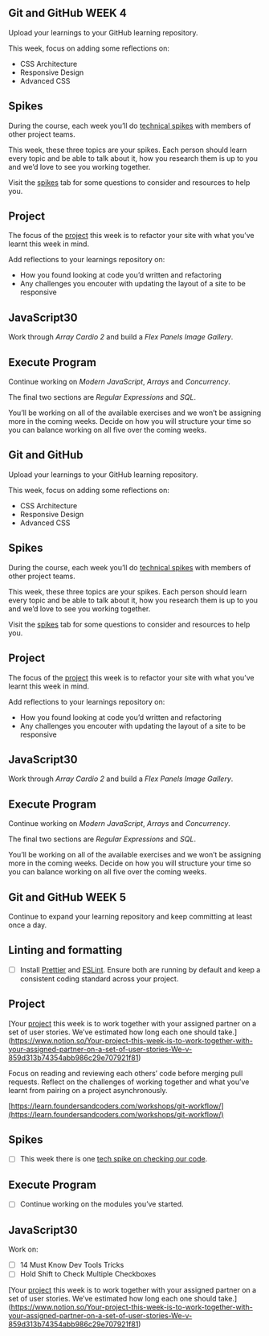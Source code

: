 ## Git and GitHub WEEK 4

Upload your learnings to your GitHub learning repository.

This week, focus on adding some reflections on:

- CSS Architecture
- Responsive Design
- Advanced CSS

## Spikes

During the course, each week you’ll do [technical spikes](https://learn.foundersandcoders.com/course/syllabus/pre-app-4/schedule/course/handbook/spikes) with members of other project teams.

This week, these three topics are your spikes. Each person should learn every topic and be able to talk about it, how you research them is up to you and we’d love to see you working together.

Visit the [spikes](https://learn.foundersandcoders.com/course/syllabus/pre-app-4/spikes) tab for some questions to consider and resources to help you.

## Project

The focus of the [project](https://learn.foundersandcoders.com/course/syllabus/pre-app-4/project) this week is to refactor your site with what you’ve learnt this week in mind.

Add reflections to your learnings repository on:

- How you found looking at code you’d written and refactoring
- Any challenges you encouter with updating the layout of a site to be responsive

## JavaScript30

Work through _Array Cardio 2_ and build a _Flex Panels Image Gallery_.

## Execute Program

Continue working on _Modern JavaScript_, _Arrays_ and _Concurrency_.

The final two sections are _Regular Expressions_ and _SQL_.

You’ll be working on all of the available exercises and we won’t be assigning more in the coming weeks. Decide on how you will structure your time so you can balance working on all five over the coming weeks.

## Git and GitHub

Upload your learnings to your GitHub learning repository.

This week, focus on adding some reflections on:

- CSS Architecture
- Responsive Design
- Advanced CSS

## Spikes

During the course, each week you’ll do [technical spikes](https://learn.foundersandcoders.com/course/syllabus/pre-app-4/schedule/course/handbook/spikes) with members of other project teams.

This week, these three topics are your spikes. Each person should learn every topic and be able to talk about it, how you research them is up to you and we’d love to see you working together.

Visit the [spikes](https://learn.foundersandcoders.com/course/syllabus/pre-app-4/spikes) tab for some questions to consider and resources to help you.

## Project

The focus of the [project](https://learn.foundersandcoders.com/course/syllabus/pre-app-4/project) this week is to refactor your site with what you’ve learnt this week in mind.

Add reflections to your learnings repository on:

- How you found looking at code you’d written and refactoring
- Any challenges you encouter with updating the layout of a site to be responsive

## JavaScript30

Work through _Array Cardio 2_ and build a _Flex Panels Image Gallery_.

## Execute Program

Continue working on _Modern JavaScript_, _Arrays_ and _Concurrency_.

The final two sections are _Regular Expressions_ and _SQL_.

You’ll be working on all of the available exercises and we won’t be assigning more in the coming weeks. Decide on how you will structure your time so you can balance working on all five over the coming weeks.

## Git and GitHub WEEK 5

Continue to expand your learning repository and keep committing at least once a day.

## Linting and formatting

- [ ] Install [Prettier](https://www.digitalocean.com/community/tutorials/how-to-format-code-with-prettier-in-visual-studio-code) and [ESLint](https://eslint.org/docs/user-guide/getting-started). Ensure both are running by default and keep a consistent coding standard across your project.

## Project

[Your [project](https://learn.foundersandcoders.com/course/syllabus/pre-app-5/project) this week is to work together with your assigned partner on a set of user stories. We’ve estimated how long each one should take.](https://www.notion.so/Your-project-this-week-is-to-work-together-with-your-assigned-partner-on-a-set-of-user-stories-We-v-859d313b74354abb986c29e707921f81)

Focus on reading and reviewing each others’ code before merging pull requests. Reflect on the challenges of working together and what you’ve learnt from pairing on a project asynchronously.

[https://learn.foundersandcoders.com/workshops/git-workflow/](https://learn.foundersandcoders.com/workshops/git-workflow/)

## Spikes

- [ ] This week there is one [tech spike on checking our code](https://learn.foundersandcoders.com/course/syllabus/pre-app-5/spikes).

## Execute Program

- [ ] Continue working on the modules you’ve started.

## JavaScript30

Work on:

- [ ] 14 Must Know Dev Tools Tricks
- [ ] Hold Shift to Check Multiple Checkboxes

[Your [project](https://learn.foundersandcoders.com/course/syllabus/pre-app-5/project) this week is to work together with your assigned partner on a set of user stories. We’ve estimated how long each one should take.](https://www.notion.so/Your-project-this-week-is-to-work-together-with-your-assigned-partner-on-a-set-of-user-stories-We-v-859d313b74354abb986c29e707921f81)

